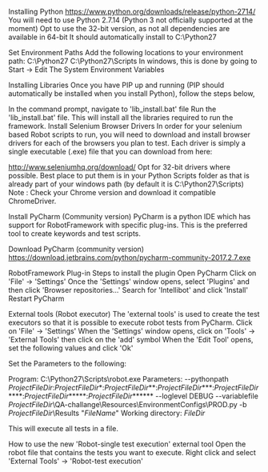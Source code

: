 Installing Python
https://www.python.org/downloads/release/python-2714/
You will need to use Python 2.7.14 (Python 3 not officially supported at the moment)
Opt to use the 32-bit version, as not all dependencies are available in 64-bit
It should automatically install to C:\Python27 

Set Environment Paths
Add the following locations to your environment path:
C:\Python27
C:\Python27\Scripts
In windows, this is done by going to Start -> Edit The System Environment Variables

Installing Libraries
Once you have PIP up and running (PIP should automatically be installed when you install Python), follow the steps below,

In the command prompt, navigate to 'lib_install.bat' file
Run the 'lib_install.bat' file. This will install all the libraries required to run the framework. 
Install Selenium Browser Drivers
In order for your selenium based Robot scripts to run, you will need to download and install browser drivers for each of the browsers you plan to test. Each driver is simply a single executable (.exe) file that you can download from here:

http://www.seleniumhq.org/download/ 
Opt for 32-bit drivers where possible. Best place to put them is in your Python Scripts folder as that is already part of your windows path (by default it is C:\Python27\Scripts)
Note : Check your Chrome version and download it compatible ChromeDriver. 

Install PyCharm (Community version)
PyCharm is a python IDE which has support for RobotFramework with specific plug-ins. This is the preferred tool to create keywords and test scripts. 

Download PyCharm (community version)
https://download.jetbrains.com/python/pycharm-community-2017.2.7.exe

RobotFramework Plug-in
Steps to install the plugin
Open PyCharm
Click on 'File' -> 'Settings'
Once the 'Settings' window opens, select 'Plugins' and then click 'Browser repositories...'
Search for 'Intellibot' and click 'Install'
Restart PyCharm

External tools (Robot executor)
The 'external tools' is used to create the test executors so that it is possible to execute robot tests from PyCharm. 
Click on 'File' -> 'Settings'
When the 'Settings' window opens, click on 'Tools' -> 'External Tools' then click on the 'add' symbol
When the 'Edit Tool' opens, set the following values and click 'Ok'

Set the Parameters to the following:

Program: C:\Python27\Scripts\robot.exe
Parameters: --pythonpath $ProjectFileDir$:$ProjectFileDir$\*:$ProjectFileDir$\*\*:$ProjectFileDir$\*\*\*:$ProjectFileDir$\*\*\*\*:$ProjectFileDir$\*\*\*\*\*:$ProjectFileDir$\*\*\*\*\*\* --loglevel DEBUG --variablefile $ProjectFileDir$\QA-challange\Resources\EnvironmentConfigs\PROD.py -b $ProjectFileDir$\Results "$FileName$"
Working directory: $FileDir$

This will execute all tests in a file.


How to use the new 'Robot-single test execution' external tool
Open the robot file that contains the tests you want to execute.
Right click and select 'External Tools' -> 'Robot-test execution'
